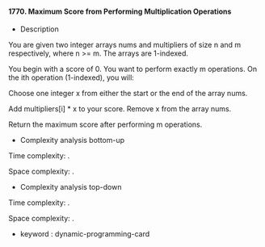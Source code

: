 #### 1770. Maximum Score from Performing Multiplication Operations

* Description

You are given two integer arrays nums and multipliers of size n and m respectively, where n >= m. The arrays are
1-indexed.

You begin with a score of 0. You want to perform exactly m operations. On the ith operation (1-indexed), you will:

Choose one integer x from either the start or the end of the array nums.

Add multipliers[i] * x to your score. Remove x from the array nums.

Return the maximum score after performing m operations.

* Complexity analysis bottom-up

Time complexity: .

Space complexity: .

* Complexity analysis top-down

Time complexity: .

Space complexity: .

* keyword : dynamic-programming-card
